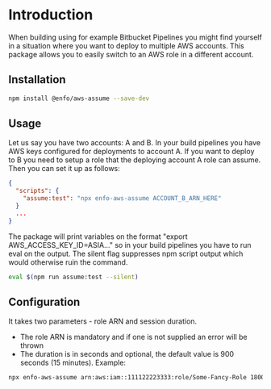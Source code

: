 # Introduction

When building using for example Bitbucket Pipelines you might find yourself in a situation where you want to deploy to multiple AWS accounts. This package allows you to easily switch to an AWS role in a different account. 

## Installation

```bash
npm install @enfo/aws-assume --save-dev
```

## Usage

Let us say you have two accounts: A and B. In your build pipelines you have AWS keys configured for deployments to account A. If you want to deploy to B you need to setup a role that the deploying account A role can assume. Then you can set it up as follows:

```json
{
  "scripts": {
    "assume:test": "npx enfo-aws-assume ACCOUNT_B_ARN_HERE"
  }
  ...
}
```

The package will print variables on the format "export AWS_ACCESS_KEY_ID=ASIA..." so in your build pipelines you have to run eval on the output. The silent flag suppresses npm script output which would otherwise ruin the command.

```bash
eval $(npm run assume:test --silent)
```

## Configuration

It takes two parameters - role ARN and session duration.

* The role ARN is mandatory and if one is not supplied an error will be thrown
* The duration is in seconds and optional, the default value is 900 seconds (15 minutes). Example:

```bash
npx enfo-aws-assume arn:aws:iam::111122223333:role/Some-Fancy-Role 1800
```
